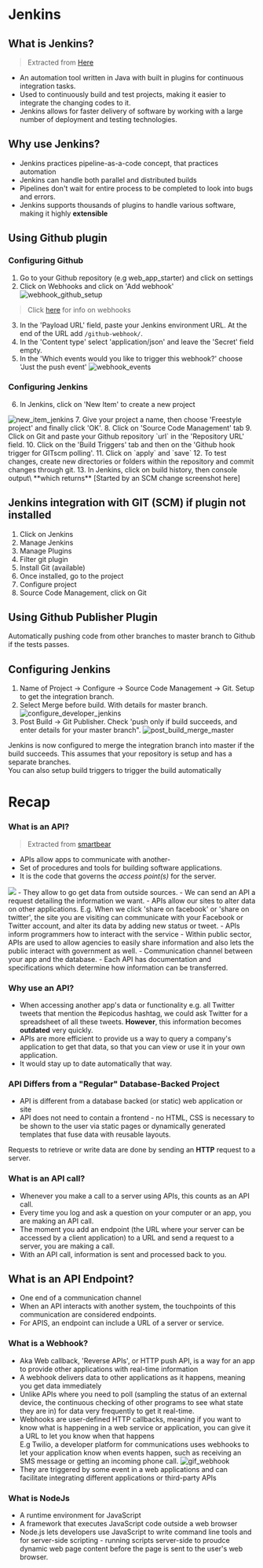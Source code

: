 # Jenkins 

## What is Jenkins?
> Extracted from [Here](https://intellipaat.com/blog/tutorial/devops-tutorial/jenkins-tutorial/)
- An automation tool written in Java with built in plugins for continuous integration tasks.
- Used to continuously build and test projects, making it easier to integrate the changing codes to it. 
- Jenkins allows for faster delivery of software by working with a large number of deployment and testing technologies.

## Why use Jenkins?
- Jenkins practices pipeline-as-a-code concept, that practices automation
- Jenkins can handle both parallel and distributed builds
- Pipelines don't wait for entire process to be completed to look into bugs and errors.
- Jenkins supports thousands of plugins to handle various software, making it highly **extensible**

## Using Github plugin
### Configuring Github
1. Go to your Github repository (e.g web_app_starter) and click on settings
2. Click on Webhooks and click on 'Add webhook'
![webhook_github_setup](webhook.jpeg)
> Click [here](#what-is-a-webhook) for info on webhooks
3. In the 'Payload URL' field, paste your Jenkins environment URL. At the end of the URL add `/github-webhook/`.
4. In the 'Content type' select 'application/json' and leave the 'Secret' field empty.
5. In the 'Which events would you like to trigger this webhook?' choose 'Just the push event'
![webhook_events](webhook_2.jpeg)

### Configuring Jenkins 
6. In Jenkins, click on 'New Item' to create a new project
<img src="https://cdn2.hubspot.net/hubfs/208250/Blog_Images/jengit6.png" alt="new_item_jenkins">
7. Give your project a name, then choose 'Freestyle project' and finally click 'OK'.
8. Click on 'Source Code Management' tab
9. Click on Git and paste your Github repository `url` in the 'Repository URL' field.
10. Click on the 'Build Triggers' tab and then on the 'Github hook trigger for GITscm polling'.
11. Click on `apply` and `save`
12. To test changes, create new directories or folders within the repository and commit changes through git.
13. In Jenkins, click on build history, then console output\
**which returns**
[Started by an SCM change screenshot here]

## Jenkins integration with GIT (SCM) if plugin not installed 
1. Click on Jenkins
2. Manage Jenkins
3. Manage Plugins
4. Filter git plugin
5. Install Git (available)
6. Once installed, go to the project
7. Configure project 
8. Source Code Management, click on Git

## Using Github Publisher Plugin
Automatically pushing code from other branches to master branch to Github if the tests passes.

## Configuring Jenkins 
1. Name of Project -> Configure -> Source Code Management -> Git. Setup to get the integration branch.
2. Select Merge before build. With details for master branch. 
![configure_developer_jenkins](master_branch_jenkins.jpeg)
3. Post Build -> Git Publisher. Check 'push only if build succeeds, and enter details for your master branch".
![post_build_merge_master](check_build_master.jpeg)

Jenkins is now configured to merge the integration branch into master if the build succeeds. This assumes that your repository is setup and has a separate branches.\
You can also setup build triggers to trigger the build automatically 


# Recap 
### What is an API?
> Extracted from [smartbear](https://smartbear.com/learn/performance-monitoring/api-endpoints/)
- APIs allow apps to communicate with another-
- Set of procedures and tools for building software applications.
- It is the code that governs the *access point(s)* for the server.
<img src="https://miro.medium.com/max/2000/1*OcmVkcsM5BWRHrg8GC17iw.png">
- They allow to go get data from outside sources.
- We can send an API a request detailing the information we want.
- APIs allow our sites to alter data on other applications. E.g. When we click 'share on facebook' or 'share on twitter', the site you are visiting can communicate with your Facebook or Twitter account, and alter its data by adding new status or tweet.
- APIs inform programmers how to interact with the service
- Within public sector, APIs are used to allow agencies to easily share information and also lets the public interact with government as well. 
- Communication channel between your app and the database. 
- Each API has documentation and specifications which determine how information can be transferred.

### Why use an API?
- When accessing another app's data or functionality e.g. all Twitter tweets that mention the #epicodus hashtag, we could ask Twitter for a spreadsheet of all these tweets. **However**, this information becomes **outdated** very quickly. 
- APIs are more efficient to provide us a way to query a company's application to get that data, so that you can view or use it in your own application. 
- It would stay up to date automatically that way.

### API Differs from a "Regular" Database-Backed Project
- API is different from a database backed (or static) web application or site 
- API does not need to contain a frontend - no HTML, CSS is necessary to be shown to the user via static pages or dynamically generated templates that fuse data with reusable layouts.

Requests to retrieve or write data are done by sending an **HTTP** request to a server.


### What is an API call?
- Whenever you make a call to a server using APIs, this counts as an API call.
- Every time you log and ask a question on your computer or an app, you are making an API call.
- The moment you add an endpoint (the URL where your server can be accessed by a client application) to a URL and send a request to a server, you are making a call. 
- With an API call, information is sent and processed back to you.

## What is an API Endpoint?
- One end of a communication channel
- When an API interacts with another system, the touchpoints of this communication are considered endpoints.
- For APIS, an endpoint can include a URL of a server or service.

### What is a Webhook?
- Aka Web callback, 'Reverse APIs', or HTTP push API, is a way for an app to provide other applications with real-time information
- A webhook delivers data to other applications as it happens, meaning you get data immediately
- Unlike APIs where you need to poll (sampling the status of an external device, the continuous checking of other programs to see what state they are in) for data very frequently to get it real-time.
- Webhooks are user-defined HTTP callbacks, meaning if you want to know what is happening in a web service or application, you can give it a URL to let you know when that happens\
E.g Twilio, a developer platform for communications uses webhooks to let your application know when events happen, such as receiving an SMS message or getting an incoming phone call.
![gif_webhook](https://twilio-cms-prod.s3.amazonaws.com/images/sms-http-request-cycle.width-800.gif)
- They are triggered by some event in a web applications and can facilitate integrating different applications or third-party APIs


### What is NodeJs
- A runtime environment for JavaScript 
- A framework that executes JavaScript code outside a web browser
- Node.js lets developers use JavaScript to write command line tools and for server-side scripting - running scripts server-side to proudce dynamic web page content before the page is sent to the user's web browser.


